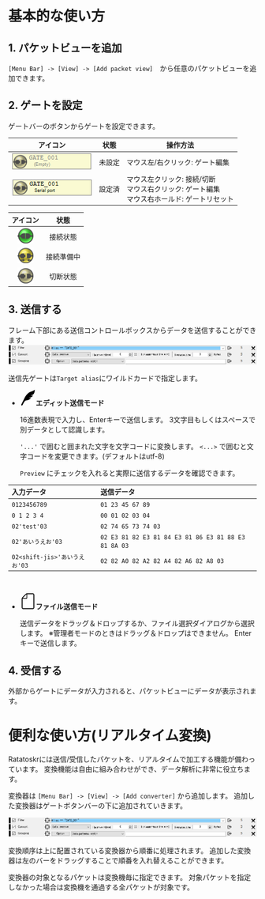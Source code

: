# 基本的な使い方

## 1. パケットビューを追加

`[Menu Bar] -> [View] -> [Add packet view]`　から任意のパケットビューを追加できます。

## 2. ゲートを設定

ゲートバーのボタンからゲートを設定できます。

| アイコン                           | 状態      | 操作方法 |
| :---:                              | :---:     | --- |
| ![](../_images/gate-empty.png)     | 未設定    | マウス左/右クリック: ゲート編集<br> |
| ![](../_images/gate-off.png)       | 設定済    | マウス左クリック: 接続/切断<br>マウス右クリック: ゲート編集<br>マウス右ホールド: ゲートリセット<br> |

| アイコン                          | 状態      |
| :---: | :---: |
| ![](../_images/connect_on.png)   | 接続状態   |
| ![](../_images/connect_busy.png) | 接続準備中 |
| ![](../_images/connect_off.png)  | 切断状態   |

## 3. 送信する

フレーム下部にある送信コントロールボックスからデータを送信することができます。
![](../_images/send_control_box.png)

送信先ゲートは`Target alias`にワイルドカードで指定します。

* ![](../_images/pen_32x32.png)**エディット送信モード**

    16進数表現で入力し、Enterキーで送信します。
    3文字目もしくはスペースで別データとして認識します。

    `'...'` で囲むと囲まれた文字を文字コードに変換します。
    `<...>` で囲むと文字コードを変更できます。(デフォルトはutf-8)

    `Preview` にチェックを入れると実際に送信するデータを確認できます。

| 入力データ       | 送信データ               |
| :---             | :---                     |
| `0123456789`     | `01 23 45 67 89`         |
| `0 1 2 3 4`      | `00 01 02 03 04`         |
| `02'test'03`                      | `02 74 65 73 74 03`      |
| `02'あいうえお'03`                | `02 E3 81 82 E3 81 84 E3 81 86 E3 81 88 E3 81 8A 03` |
| `02<shift-jis>'あいうえお'03`     | `02 82 A0 82 A2 82 A4 82 A6 82 A8 03`     |

<br>

* ![](../_images/file_32x32.png)**ファイル送信モード**

    送信データをドラッグ＆ドロップするか、ファイル選択ダイアログから選択します。
    ※管理者モードのときはドラッグ＆ドロップはできません。
    Enterキーで送信します。

## 4. 受信する

外部からゲートにデータが入力されると、パケットビューにデータが表示されます。

# 便利な使い方(リアルタイム変換)

Ratatoskrには送信/受信したパケットを、リアルタイムで加工する機能が備わっています。
変換機能は自由に組み合わせができ、データ解析に非常に役立ちます。

変換器は `[Menu Bar] -> [View] -> [Add converter]` から追加します。
追加した変換器はゲートボタンバーの下に追加されていきます。

![](../_images/converter.png)

変換順序は上に配置されている変換器から順番に処理されます。
追加した変換器は左のバーをドラッグすることで順番を入れ替えることができます。

変換器の対象となるパケットは変換機毎に指定できます。
対象パケットを指定しなかった場合は変換機を通過する全パケットが対象です。
